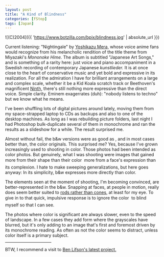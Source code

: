 ```yaml
---
layout: post
title: "A Kind of Blindness"
categories: [fStop]
tags: [Japan]
---
```



![(C)2004]({{ 'https://www.botzilla.com/bpix/blindness.jpg' | absolute_url }})


Current listening: "Nightingale" by <a href="/www.bach-cantatas.com/Bio/Mera-Yoshikazu.htm" target="_blank">Yoshikazu Mera,</a> whose voice anime fans would recognize from his melancholic rendition of the title theme from Miyazaki's <i>Mononoke Hime.</i> The album is subtitled "Japanese Art Songs," and is something of a rarity here: just voice and piano accompaniment in a Swedish recording of contemporary Japanese <i>kunstlieder.</i> It is at once close to the heart of conservative music and yet bold and expressive in its realization. For all the admiration I have for brilliant arrangements on a large and complex scale, whether it be a Kid Koala scratch track or Beethoven's magnificent <a href="http://slate.msn.com/id/2084948/" target="_blank">Ninth,</a> there's still nothing more expressive than the direct voice. Simple clarity. Eminem exagerrates (duh): "nobody listens to techno" but we know what he means.

I've been shuffling lots of digital pictures around lately, moving them from my space-strapped laptop to CDs as backups and also to one of the desktop machines. As long as I was rebuilding picture folders, last night I had Photoshop bulk-duplicate several of them in monochrome and ran the results as a slideshow for a while. The result surprised me.

<!--more-->
Almost without fail, the b&amp;w versions were as good as , and in most cases better than, the color originals. This surprised me? Yes, because I've grown increasingly used to shooting in color. Those photos had been intended as color photos. But genuinely, what I was shooting were images that gained more from their shape than their color &#151; more from a face's expression than its complexion. I hate to make sweeping generalizations, but here goes anyway: In its simplicity, b&amp;w expresses more directly than color.

The elements seen at the moment of shooting, I'm becoming convinced, are better-represented in the b&amp;w. Snapping at faces, at people in motion, really does seem better suited to <a href="{{ site.baseurl }}{% post_url 2003-09-15-Scotopic-Photo-Topic %}">rods rather than cones,</a> at least for my eye. To give in to that quick, impulsive response is to ignore the color &#151; to blind myself so that I can see.

The photos where color is significant are always slower, even to the speed of landscape. In a few cases they add form where the grayscales have blurred, but it's only adding to an image that's first and foremost driven by its monochrome reading. As often as not the color seems to distract, unless color itself is a primary subject.

<hr width="30%" align="center">

BTW, I recommend a visit to <a href="http://www.rawworkflow.com/visual_counterpoint/" target="_blank">Ben Lifson's latest project.</a>
